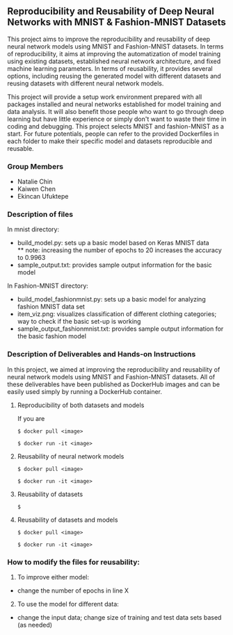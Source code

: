 ## Reproducibility and Reusability of Deep Neural Networks with MNIST & Fashion-MNIST Datasets

This project aims to improve the reproducibility and reusability of deep neural network models using MNIST and Fashion-MNIST datasets. In terms of reproducibility, it aims at improving the automatization of model training using existing datasets, established neural network architecture, and fixed machine learning parameters. In terms of reusability, it provides several options, including reusing the generated model with different datasets and reusing datasets with different neural network models. 

This project will provide a setup work environment prepared with all packages installed and neural networks established for model training and data analysis. It will also benefit those people who want to go through deep learning but have little experience or simply don't want to waste their time in coding and debugging. This project selects MNIST and fashion-MNIST as a start. For future potentials, people can refer to the provided Dockerfiles in each folder to make their specific model and datasets reproducible and reusable.


### Group Members
* Natalie Chin
* Kaiwen Chen
* Ekincan Ufuktepe


### Description of files
In mnist directory:
* build_model.py: sets up a basic model based on Keras MNIST data <br>
** note: increasing the number of epochs to 20 increases the accuracy to 0.9963
* sample_output.txt: provides sample output information for the basic model

In Fashion-MNIST directory:
* build_model_fashionmnist.py: sets up a basic model for analyzing fashion MNIST data set
* item_viz.png: visualizes classification of different clothing categories; way to check if the basic set-up is working
* sample_output_fashionmnist.txt: provides sample output information for the basic fashion model 


### Description of Deliverables and Hands-on Instructions
 
In this project, we aimed at improving the reproducibility and reusability of neural network models using MNIST and Fashion-MNIST datasets. All of these deliverables have been published as DockerHub images and can be easily used simply by running a DockerHub container. 
  
1) Reproducibility of both datasets and models

   If you are 

   `$ docker pull <image>`
  
   `$ docker run -it <image>`

2) Reusability of neural network models 
  
   `$ docker pull <image>`
  
   `$ docker run -it <image>`
  
3) Reusability of datasets
  
   `$ `
  
4) Reusability of datasets and models
  
   `$ docker pull <image>`
  
   `$ docker run -it <image>`
  

### How to modify the files for reusability:
1) To improve either model:
- change the number of epochs in line X

2) To use the model for different data:
- change the input data; change size of training and test data sets based (as needed)
